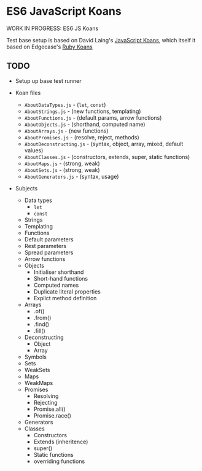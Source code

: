 # ES6 JavaScript Koans

WORK IN PROGRESS: ES6 JS Koans

Test base setup is based on David Laing's [JavaScript Koans](https://github.com/mrdavidlaing/javascript-koans), which itself it based on Edgecase's [Ruby Koans](https://github.com/edgecase/ruby_koans)

## TODO

* Setup up base test runner

* Koan files
  * `AboutDataTypes.js` - (`let`, `const`)
  * `AboutStrings.js` - (new functions, templating)
  * `AboutFunctions.js` - (default params, arrow functions)
  * `AboutObjects.js` - (shorthand, computed name)
  * `AboutArrays.js` - (new functions)
  * `AboutPromises.js` - (resolve, reject, methods)
  * `AboutDeconstructing.js` - (syntax, object, array, mixed, default values)
  * `AboutClasses.js` - (constructors, extends, super, static functions)
  * `AboutMaps.js` - (strong, weak)
  * `AboutSets.js` - (strong, weak)
  * `AboutGenerators.js` - (syntax, usage)

* Subjects
  * Data types
    * `let`
    * `const`
  * Strings
   * Templating
  * Functions
   * Default parameters
   * Rest parameters
   * Spread parameters
   * Arrow functions
  * Objects
    * Initialiser shorthand
    * Short-hand functions
    * Computed names
    * Duplicate literal properties
    * Explict method definition
  * Arrays
    * .of()
    * .from()
    * .find()
    * .fill()
  * Deconstructing
     * Object
     * Array
  * Symbols
  * Sets
  * WeakSets
  * Maps
  * WeakMaps
  * Promises
    * Resolving
    * Rejecting
    * Promise.all()
    * Promise.race()
  * Generators
  * Classes
    * Constructors
    * Extends (inheritence)
    * super()
    * Static functions
    * overriding functions
